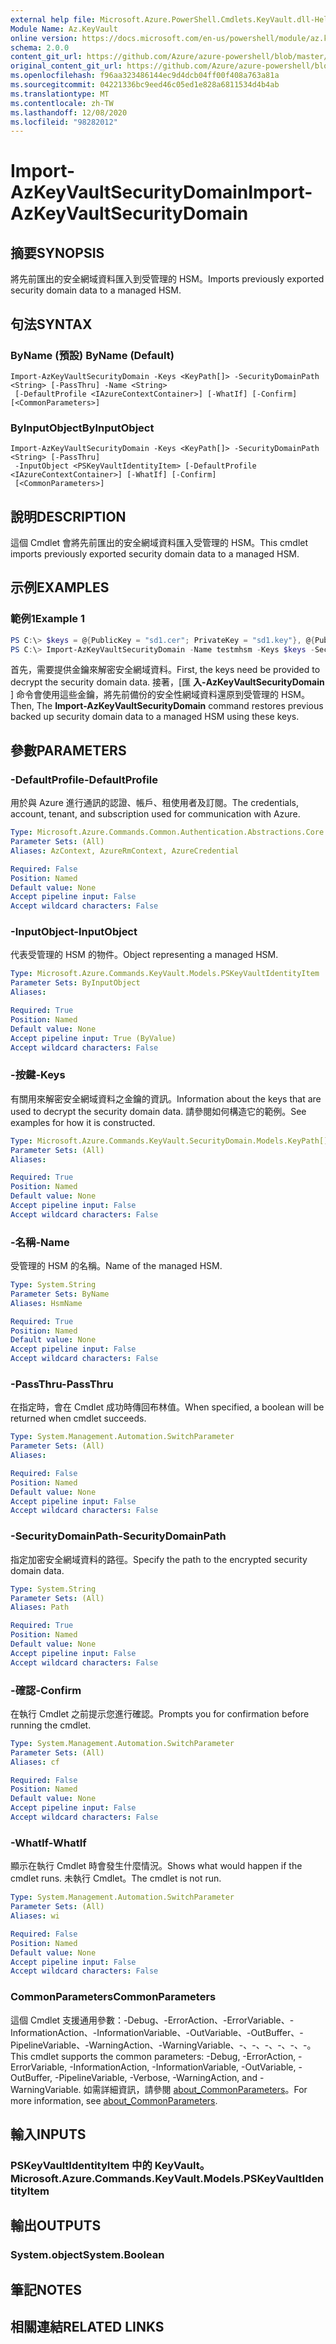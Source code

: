 ```yaml
---
external help file: Microsoft.Azure.PowerShell.Cmdlets.KeyVault.dll-Help.xml
Module Name: Az.KeyVault
online version: https://docs.microsoft.com/en-us/powershell/module/az.keyvault/import-azkeyvaultsecuritydomain
schema: 2.0.0
content_git_url: https://github.com/Azure/azure-powershell/blob/master/src/KeyVault/KeyVault/help/Import-AzKeyVaultSecurityDomain.md
original_content_git_url: https://github.com/Azure/azure-powershell/blob/master/src/KeyVault/KeyVault/help/Import-AzKeyVaultSecurityDomain.md
ms.openlocfilehash: f96aa323486144ec9d4dcb04ff00f408a763a81a
ms.sourcegitcommit: 04221336bc9eed46c05ed1e828a6811534d4b4ab
ms.translationtype: MT
ms.contentlocale: zh-TW
ms.lasthandoff: 12/08/2020
ms.locfileid: "98282012"
---
```

# <span data-ttu-id="a5a67-101">Import-AzKeyVaultSecurityDomain</span><span class="sxs-lookup"><span data-stu-id="a5a67-101">Import-AzKeyVaultSecurityDomain</span></span>

## <span data-ttu-id="a5a67-102">摘要</span><span class="sxs-lookup"><span data-stu-id="a5a67-102">SYNOPSIS</span></span>
<span data-ttu-id="a5a67-103">將先前匯出的安全網域資料匯入到受管理的 HSM。</span><span class="sxs-lookup"><span data-stu-id="a5a67-103">Imports previously exported security domain data to a managed HSM.</span></span>

## <span data-ttu-id="a5a67-104">句法</span><span class="sxs-lookup"><span data-stu-id="a5a67-104">SYNTAX</span></span>

### <span data-ttu-id="a5a67-105">ByName (預設) </span><span class="sxs-lookup"><span data-stu-id="a5a67-105">ByName (Default)</span></span>
```
Import-AzKeyVaultSecurityDomain -Keys <KeyPath[]> -SecurityDomainPath <String> [-PassThru] -Name <String>
 [-DefaultProfile <IAzureContextContainer>] [-WhatIf] [-Confirm] [<CommonParameters>]
```

### <span data-ttu-id="a5a67-106">ByInputObject</span><span class="sxs-lookup"><span data-stu-id="a5a67-106">ByInputObject</span></span>
```
Import-AzKeyVaultSecurityDomain -Keys <KeyPath[]> -SecurityDomainPath <String> [-PassThru]
 -InputObject <PSKeyVaultIdentityItem> [-DefaultProfile <IAzureContextContainer>] [-WhatIf] [-Confirm]
 [<CommonParameters>]
```

## <span data-ttu-id="a5a67-107">說明</span><span class="sxs-lookup"><span data-stu-id="a5a67-107">DESCRIPTION</span></span>
<span data-ttu-id="a5a67-108">這個 Cmdlet 會將先前匯出的安全網域資料匯入受管理的 HSM。</span><span class="sxs-lookup"><span data-stu-id="a5a67-108">This cmdlet imports previously exported security domain data to a managed HSM.</span></span>

## <span data-ttu-id="a5a67-109">示例</span><span class="sxs-lookup"><span data-stu-id="a5a67-109">EXAMPLES</span></span>

### <span data-ttu-id="a5a67-110">範例1</span><span class="sxs-lookup"><span data-stu-id="a5a67-110">Example 1</span></span>
```powershell
PS C:\> $keys = @{PublicKey = "sd1.cer"; PrivateKey = "sd1.key"}, @{PublicKey = "sd2.cer"; PrivateKey = "sd2.key"}, @{PublicKey = "sd3.cer"; PrivateKey = "sd3.key"}
PS C:\> Import-AzKeyVaultSecurityDomain -Name testmhsm -Keys $keys -SecurityDomainPath {pathOfBackup}\sd.ps.json
```

<span data-ttu-id="a5a67-111">首先，需要提供金鑰來解密安全網域資料。</span><span class="sxs-lookup"><span data-stu-id="a5a67-111">First, the keys need be provided to decrypt the security domain data.</span></span>
<span data-ttu-id="a5a67-112">接著，[匯 **入-AzKeyVaultSecurityDomain** ] 命令會使用這些金鑰，將先前備份的安全性網域資料還原到受管理的 HSM。</span><span class="sxs-lookup"><span data-stu-id="a5a67-112">Then, The **Import-AzKeyVaultSecurityDomain** command restores previous backed up security domain data to a managed HSM using these keys.</span></span>

## <span data-ttu-id="a5a67-113">參數</span><span class="sxs-lookup"><span data-stu-id="a5a67-113">PARAMETERS</span></span>

### <span data-ttu-id="a5a67-114">-DefaultProfile</span><span class="sxs-lookup"><span data-stu-id="a5a67-114">-DefaultProfile</span></span>
<span data-ttu-id="a5a67-115">用於與 Azure 進行通訊的認證、帳戶、租使用者及訂閱。</span><span class="sxs-lookup"><span data-stu-id="a5a67-115">The credentials, account, tenant, and subscription used for communication with Azure.</span></span>

```yaml
Type: Microsoft.Azure.Commands.Common.Authentication.Abstractions.Core.IAzureContextContainer
Parameter Sets: (All)
Aliases: AzContext, AzureRmContext, AzureCredential

Required: False
Position: Named
Default value: None
Accept pipeline input: False
Accept wildcard characters: False
```

### <span data-ttu-id="a5a67-116">-InputObject</span><span class="sxs-lookup"><span data-stu-id="a5a67-116">-InputObject</span></span>
<span data-ttu-id="a5a67-117">代表受管理的 HSM 的物件。</span><span class="sxs-lookup"><span data-stu-id="a5a67-117">Object representing a managed HSM.</span></span>

```yaml
Type: Microsoft.Azure.Commands.KeyVault.Models.PSKeyVaultIdentityItem
Parameter Sets: ByInputObject
Aliases:

Required: True
Position: Named
Default value: None
Accept pipeline input: True (ByValue)
Accept wildcard characters: False
```

### <span data-ttu-id="a5a67-118">-按鍵</span><span class="sxs-lookup"><span data-stu-id="a5a67-118">-Keys</span></span>
<span data-ttu-id="a5a67-119">有關用來解密安全網域資料之金鑰的資訊。</span><span class="sxs-lookup"><span data-stu-id="a5a67-119">Information about the keys that are used to decrypt the security domain data.</span></span>
<span data-ttu-id="a5a67-120">請參閱如何構造它的範例。</span><span class="sxs-lookup"><span data-stu-id="a5a67-120">See examples for how it is constructed.</span></span>

```yaml
Type: Microsoft.Azure.Commands.KeyVault.SecurityDomain.Models.KeyPath[]
Parameter Sets: (All)
Aliases:

Required: True
Position: Named
Default value: None
Accept pipeline input: False
Accept wildcard characters: False
```

### <span data-ttu-id="a5a67-121">-名稱</span><span class="sxs-lookup"><span data-stu-id="a5a67-121">-Name</span></span>
<span data-ttu-id="a5a67-122">受管理的 HSM 的名稱。</span><span class="sxs-lookup"><span data-stu-id="a5a67-122">Name of the managed HSM.</span></span>

```yaml
Type: System.String
Parameter Sets: ByName
Aliases: HsmName

Required: True
Position: Named
Default value: None
Accept pipeline input: False
Accept wildcard characters: False
```

### <span data-ttu-id="a5a67-123">-PassThru</span><span class="sxs-lookup"><span data-stu-id="a5a67-123">-PassThru</span></span>
<span data-ttu-id="a5a67-124">在指定時，會在 Cmdlet 成功時傳回布林值。</span><span class="sxs-lookup"><span data-stu-id="a5a67-124">When specified, a boolean will be returned when cmdlet succeeds.</span></span>

```yaml
Type: System.Management.Automation.SwitchParameter
Parameter Sets: (All)
Aliases:

Required: False
Position: Named
Default value: None
Accept pipeline input: False
Accept wildcard characters: False
```

### <span data-ttu-id="a5a67-125">-SecurityDomainPath</span><span class="sxs-lookup"><span data-stu-id="a5a67-125">-SecurityDomainPath</span></span>
<span data-ttu-id="a5a67-126">指定加密安全網域資料的路徑。</span><span class="sxs-lookup"><span data-stu-id="a5a67-126">Specify the path to the encrypted security domain data.</span></span>

```yaml
Type: System.String
Parameter Sets: (All)
Aliases: Path

Required: True
Position: Named
Default value: None
Accept pipeline input: False
Accept wildcard characters: False
```

### <span data-ttu-id="a5a67-127">-確認</span><span class="sxs-lookup"><span data-stu-id="a5a67-127">-Confirm</span></span>
<span data-ttu-id="a5a67-128">在執行 Cmdlet 之前提示您進行確認。</span><span class="sxs-lookup"><span data-stu-id="a5a67-128">Prompts you for confirmation before running the cmdlet.</span></span>

```yaml
Type: System.Management.Automation.SwitchParameter
Parameter Sets: (All)
Aliases: cf

Required: False
Position: Named
Default value: None
Accept pipeline input: False
Accept wildcard characters: False
```

### <span data-ttu-id="a5a67-129">-WhatIf</span><span class="sxs-lookup"><span data-stu-id="a5a67-129">-WhatIf</span></span>
<span data-ttu-id="a5a67-130">顯示在執行 Cmdlet 時會發生什麼情況。</span><span class="sxs-lookup"><span data-stu-id="a5a67-130">Shows what would happen if the cmdlet runs.</span></span>
<span data-ttu-id="a5a67-131">未執行 Cmdlet。</span><span class="sxs-lookup"><span data-stu-id="a5a67-131">The cmdlet is not run.</span></span>

```yaml
Type: System.Management.Automation.SwitchParameter
Parameter Sets: (All)
Aliases: wi

Required: False
Position: Named
Default value: None
Accept pipeline input: False
Accept wildcard characters: False
```

### <span data-ttu-id="a5a67-132">CommonParameters</span><span class="sxs-lookup"><span data-stu-id="a5a67-132">CommonParameters</span></span>
<span data-ttu-id="a5a67-133">這個 Cmdlet 支援通用參數：-Debug、-ErrorAction、-ErrorVariable、-InformationAction、-InformationVariable、-OutVariable、-OutBuffer、-PipelineVariable、-WarningAction、-WarningVariable、-、-、-、-、-、-。</span><span class="sxs-lookup"><span data-stu-id="a5a67-133">This cmdlet supports the common parameters: -Debug, -ErrorAction, -ErrorVariable, -InformationAction, -InformationVariable, -OutVariable, -OutBuffer, -PipelineVariable, -Verbose, -WarningAction, and -WarningVariable.</span></span> <span data-ttu-id="a5a67-134">如需詳細資訊，請參閱 [about_CommonParameters](http://go.microsoft.com/fwlink/?LinkID=113216)。</span><span class="sxs-lookup"><span data-stu-id="a5a67-134">For more information, see [about_CommonParameters](http://go.microsoft.com/fwlink/?LinkID=113216).</span></span>

## <span data-ttu-id="a5a67-135">輸入</span><span class="sxs-lookup"><span data-stu-id="a5a67-135">INPUTS</span></span>

### <span data-ttu-id="a5a67-136">PSKeyVaultIdentityItem 中的 KeyVault。</span><span class="sxs-lookup"><span data-stu-id="a5a67-136">Microsoft.Azure.Commands.KeyVault.Models.PSKeyVaultIdentityItem</span></span>

## <span data-ttu-id="a5a67-137">輸出</span><span class="sxs-lookup"><span data-stu-id="a5a67-137">OUTPUTS</span></span>

### <span data-ttu-id="a5a67-138">System.object</span><span class="sxs-lookup"><span data-stu-id="a5a67-138">System.Boolean</span></span>

## <span data-ttu-id="a5a67-139">筆記</span><span class="sxs-lookup"><span data-stu-id="a5a67-139">NOTES</span></span>

## <span data-ttu-id="a5a67-140">相關連結</span><span class="sxs-lookup"><span data-stu-id="a5a67-140">RELATED LINKS</span></span>
